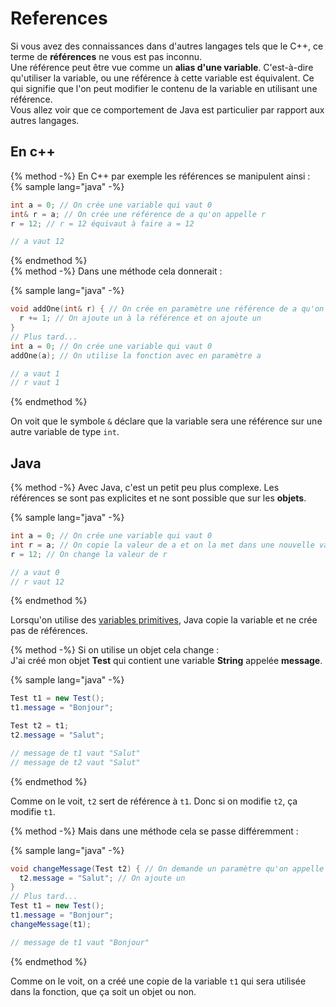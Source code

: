 # References  

Si vous avez des connaissances dans d'autres langages tels que le C++, ce terme de **références** ne vous est pas inconnu.  
Une référence peut être vue comme un **alias d'une variable**. C'est-à-dire qu'utiliser la variable, ou une référence à cette variable est équivalent. Ce qui signifie que l'on peut modifier le contenu de la variable en utilisant une référence.  
Vous allez voir que ce comportement de Java est particulier par rapport aux autres langages.

## En c++
{% method -%}
En C++ par exemple les références se manipulent ainsi :  
{% sample lang="java" -%}
```c++
int a = 0; // On crée une variable qui vaut 0
int& r = a; // On crée une référence de a qu'on appelle r
r = 12; // r = 12 équivaut à faire a = 12

// a vaut 12
```   
{% endmethod %}  
{% method -%}
Dans une méthode cela donnerait :

{% sample lang="java" -%}
```c++
void addOne(int& r) { // On crée en paramètre une référence de a qu'on appelle r
  r += 1; // On ajoute un à la référence et on ajoute un
}
// Plus tard...
int a = 0; // On crée une variable qui vaut 0
addOne(a); // On utilise la fonction avec en paramètre a

// a vaut 1
// r vaut 1
```   
{% endmethod %}  

On voit que le symbole ``&`` déclare que la variable sera une référence sur une autre variable de type ``int``.  

## Java
{% method -%}
Avec Java, c'est un petit peu plus complexe. Les références se sont pas explicites et ne sont possible que sur les **objets**.

{% sample lang="java" -%}
```java
int a = 0; // On crée une variable qui vaut 0
int r = a; // On copie la valeur de a et on la met dans une nouvelle variable qui s'appelle r
r = 12; // On change la valeur de r

// a vaut 0
// r vaut 12
```   
{% endmethod %}  

Lorsqu'on utilise des [variables primitives](primitives.md), Java copie la variable et ne crée pas de références.  

{% method -%}
Si on utilise un objet cela change :  
J'ai créé mon objet **Test** qui contient une variable **String** appelée **message**.

{% sample lang="java" -%}
```java
Test t1 = new Test();
t1.message = "Bonjour";

Test t2 = t1;
t2.message = "Salut";

// message de t1 vaut "Salut"
// message de t2 vaut "Salut"
```   
{% endmethod %}  

Comme on le voit, ``t2`` sert de référence à ``t1``. Donc si on modifie ``t2``, ça modifie ``t1``.

{% method -%}
Mais dans une méthode cela se passe différemment :

{% sample lang="java" -%}
```java
void changeMessage(Test t2) { // On demande un paramètre qu'on appelle r
  t2.message = "Salut"; // On ajoute un
}
// Plus tard...
Test t1 = new Test();
t1.message = "Bonjour";
changeMessage(t1);

// message de t1 vaut "Bonjour"
```   
{% endmethod %}  

Comme on le voit, on a créé une copie de la variable ``t1`` qui sera utilisée dans la fonction, que ça soit un objet ou non.  
